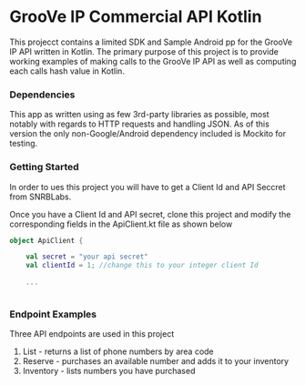 # GrooVe IP Commercial API Kotlin
This projecct contains a limited SDK and Sample Android pp for the GrooVe IP API written in Kotlin.  The primary purpose of this project is to provide working examples of making calls to the GrooVe IP API as well as computing each calls hash value in Kotlin.    

### Dependencies
This app as written using as few 3rd-party libraries as possible, most notably with regards to HTTP requests and handling JSON.  As of this version the only non-Google/Android dependency included is Mockito for testing.

### Getting Started
In order to ues this project you will have to get a Client Id and API Seccret from SNRBLabs.  

Once you have a Client Id and API secret, clone this project and modify the corresponding fields in the ApiClient.kt file as shown below

```kotlin
object ApiClient {

    val secret = "your api secret"
    val clientId = 1; //change this to your integer client Id
    
    ...
    
```

### Endpoint Examples
Three API endpoints are used in this project
1. List - returns a list of phone numbers by area code
2. Reserve - purchases an available number and adds it to your inventory
3. Inventory - lists numbers you have purchased
